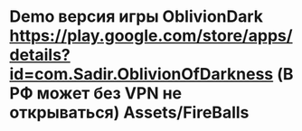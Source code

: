 # Demo версия игры OblivionDark https://play.google.com/store/apps/details?id=com.Sadir.OblivionOfDarkness (В РФ может без VPN не открываться) Assets/FireBalls
